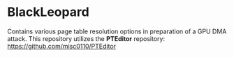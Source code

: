 # BlackLeopard
Contains various page table resolution options in preparation of a GPU DMA attack. This repository utilizes the **PTEditor** repository: https://github.com/misc0110/PTEditor
